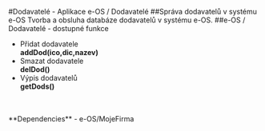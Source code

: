 #Dodavatelé - Aplikace e-OS / Dodavatelé
##Správa dodavatelů v systému e-OS
Tvorba a obsluha databáze dodavatelů v systému e-OS.
##e-OS / Dodavatelé - dostupné funkce
- Přidat dodavatele<br>
**addDod(ico,dic,nazev)**
- Smazat dodavatele<br>
**delDod()**
- Výpis dodavatelů<br>
**getDods()**
<br>
<br>
**Dependencies**
- e-OS/MojeFirma
